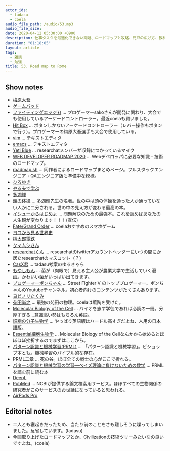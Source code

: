 ```yaml
---
actor_ids:
  - tadasu
  - coela
audio_file_path: /audio/53.mp3
audio_file_size: 
date: 2020-04-12 05:30:00 +0900
description: 仕事タスクを最適化できない問題、ロードマップと攻略、門戸の広げ方、教科書の読み方とウェブ授業、DeepLの使用感について話しました。
duration: "01:18:05"
layout: article
tags:
  - 雑談
  - 勉強
title: 53. Road map to Rome
---
```


## Show notes
- [梅原大吾](https://ja.wikipedia.org/wiki/%E6%A2%85%E5%8E%9F%E5%A4%A7%E5%90%BE)
- [ゲームパッド](https://ja.wikipedia.org/wiki/%E3%82%B2%E3%83%BC%E3%83%A0%E3%83%91%E3%83%83%E3%83%89)
- [ファイティングエッジ刃](https://hori.jp/products/p4/FE4/) ... プロゲーマーsakoさんが開発に関わり、大会でも使用しているアーケードコントローラー。最近coelaも買いました。
- [Hit Box](https://www.hitboxarcade.com/) ... ボタンしかないアーケードコントローラー（レバー操作もボタンで行う）。プロゲーマーの梅原大吾選手も大会で使用している。
- [vim](https://www.vim.org/) ... テキストエディタ
- [emacs](https://www.gnu.org/software/emacs/) ... テキストエディタ
- [Yeti Blue](https://www.amazon.co.jp/dp/B002VA464S/?tag=researchatf04-22) ... researchatメンバーが収録につかっているマイク
- [WEB DEVELOPER ROADMAP 2020](https://github.com/kamranahmedse/developer-roadmap) ... Webデベロッパに必要な知識・技術のロードマップ。
- [roadmap.sh](https://roadmap.sh) ... 同作者によるロードマップまとめページ。フルスタックエンジニア・QAエンジニア版も準備中な模様。
- [ひろゆき](https://ja.wikipedia.org/wiki/%E8%A5%BF%E6%9D%91%E5%8D%9A%E4%B9%8B)
- [やる夫で学ぶ](https://yaruo.fandom.com/wiki/%E3%82%AB%E3%83%86%E3%82%B4%E3%83%AA:%E5%AD%A6%E3%81%B6)
- [多湖輝](https://ja.wikipedia.org/wiki/%E5%A4%9A%E6%B9%96%E8%BC%9D)
- [頭の体操](https://www.amazon.co.jp/%E9%A0%AD%E3%81%AE%E4%BD%93%E6%93%8D-%E7%AC%AC%EF%BC%91%E9%9B%86%EF%BD%9E%E3%83%91%E3%82%BA%E3%83%AB%E3%83%BB%E3%82%AF%E3%82%A4%E3%82%BA%E3%81%A7%E8%84%B3%E3%83%9F%E3%82%BD%E3%82%92%E9%8D%9B%E3%81%88%E3%82%88%E3%81%86%EF%BD%9E-%E5%85%89%E6%96%87%E7%A4%BE%E7%9F%A5%E6%81%B5%E3%81%AE%E6%A3%AE%E6%96%87%E5%BA%AB-%E5%A4%9A%E6%B9%96-%E8%BC%9D-ebook/dp/B00H3FG5HW/?tag=researchatf04-22) ... 多湖輝先生の名著。世の中は頭の体操を通った人か通っていない人かに二分される。世の中の見え方が変わる最高の本。
- [イシューからはじめよ](https://www.amazon.co.jp/%E3%82%A4%E3%82%B7%E3%83%A5%E3%83%BC%E3%81%8B%E3%82%89%E3%81%AF%E3%81%98%E3%82%81%E3%82%88-%E2%80%95-%E7%9F%A5%E7%9A%84%E7%94%9F%E7%94%A3%E3%81%AE%E3%80%8C%E3%82%B7%E3%83%B3%E3%83%97%E3%83%AB%E3%81%AA%E6%9C%AC%E8%B3%AA%E3%80%8D-%E5%AE%89%E5%AE%85%E5%92%8C%E4%BA%BA-ebook/dp/B00MTL340G/?tag=researchatf04-22) ... 問題解決のための最強本。これを読めばあなたの人生観が変わります！！！(宣伝)
- [Fate/Grand Order](https://www.fate-go.jp/) ... coelaおすすめのスマホゲーム
- [ヨコから見る世界史](https://www.amazon.co.jp/dp/B07JVR76WM/?tag=researchatf04-22)
- [桃太郎電鉄](https://www.amazon.co.jp/%E3%81%BF%E3%82%93%E3%81%AA%E3%81%AE%E3%81%8A%E3%81%99%E3%81%99%E3%82%81%E3%82%BB%E3%83%AC%E3%82%AF%E3%82%B7%E3%83%A7%E3%83%B3-%E6%A1%83%E5%A4%AA%E9%83%8E%E9%9B%BB%E9%89%842010-%E6%88%A6%E5%9B%BD%E3%83%BB%E7%B6%AD%E6%96%B0%E3%81%AE%E3%83%92%E3%83%BC%E3%83%AD%E3%83%BC%E5%A4%A7%E9%9B%86%E5%90%88-%E3%81%AE%E5%B7%BB-Wii/dp/B004D29GVK/?tag=researchatf04-22)
- [クマムシさん](http://www.kumamushisan.net/)
- [researchatくん](https://twitter.com/researchat_fm/header_photo) ... researchatのtwitterアカウントヘッダーにいつの間にか居たresearchatのマスコット（？）
- [CasX君](https://twitter.com/researchat_fm/status/1248718294246404096?s=20) ... tadasu考案のゆるきゃら
- [もやしもん](https://www.amazon.co.jp/dp/B06XPC1KLW/?tag=researchatf04-22) ... 菌が（肉眼で）見える主人公が農業大学で生活していく漫画。かわいい菌がいっぱい出てきます。 
- [プロゲーマーボンちゃん](https://www.youtube.com/channel/UCJn2kguDu7hLn8rQGCUMgXQ) ... Street Fighter V のトッププロゲーマー、ボンちゃんのYoutubeチャンネル。初心者向けのコンテンツがたくさんあります。
- [ヨビノリたくみ](https://www.youtube.com/channel/UCqmWJJolqAgjIdLqK3zD1QQ)
- [苑田尚之](https://kwjkt.wicurio.com/index.php?%E8%8B%91%E7%94%B0%20%E5%B0%9A%E4%B9%8B) ... 最強の苑田の物理。coelaは薫陶を受けた。
- [Molecular Biology of the Cell](https://www.amazon.co.jp/Molecular-Biology-Cell-Bruce-Alberts/dp/0815344643/?tag=researchatf04-22) ... バイオを志す学徒であれば必読の一冊。分厚すぎる...意識高い勢はもちろん英語。
- [細胞の分子生物学](https://www.amazon.co.jp/%E7%B4%B0%E8%83%9E%E3%81%AE%E5%88%86%E5%AD%90%E7%94%9F%E7%89%A9%E5%AD%A6-%E7%AC%AC6%E7%89%88-%E7%AC%AC1%E7%AB%A0-%E7%B4%B0%E8%83%9E%E3%81%A8%E3%82%B2%E3%83%8E%E3%83%A0-%E7%B4%B0%E8%83%9E%E3%81%AE%E5%88%86%E5%AD%90%E7%94%9F%E7%89%A9%E5%AD%A6-%E7%AC%AC6%E7%89%88-ALBERTS-ebook/dp/B07FMPJ451/?tag=researchatf04-22) ... やっぱり英語版はハードル高すぎだよね、人用の日本語版。
- [Essential細胞生物学](https://www.amazon.co.jp/Essential%E7%B4%B0%E8%83%9E%E7%94%9F%E7%89%A9%E5%AD%A6-%E5%8E%9F%E6%9B%B8%E7%AC%AC4%E7%89%88-%E4%B8%AD%E6%9D%91-%E6%A1%82%E5%AD%90/dp/4524261990/?tag=researchatf04-22) ... Molecular Biology of the Cellなんかから始めるとほぼほぼ挫折するのでまずはここから。
- [パターン認識と機械学習(PRML)](https://www.amazon.co.jp/dp/4621061224/?tag=researchatf04-22) ... 「パターン認識と機械学習」。ビショップ本とも。機械学習のバイブル的な存在。
- PRML二章 ... 死の谷。ほぼ全ての戦士の心がここで折れる。
- [パターン認識と機械学習の学習―ベイズ理論に負けないための数学](https://www.amazon.co.jp/%E3%83%91%E3%82%BF%E3%83%BC%E3%83%B3%E8%AA%8D%E8%AD%98%E3%81%A8%E6%A9%9F%E6%A2%B0%E5%AD%A6%E7%BF%92%E3%81%AE%E5%AD%A6%E7%BF%92%E2%80%95%E3%83%99%E3%82%A4%E3%82%BA%E7%90%86%E8%AB%96%E3%81%AB%E8%B2%A0%E3%81%91%E3%81%AA%E3%81%84%E3%81%9F%E3%82%81%E3%81%AE%E6%95%B0%E5%AD%A6-%E5%85%89%E6%88%90-%E6%BB%8B%E7%94%9F/dp/4873100933/?tag=researchatf04-22) ... PRMLを読む前に読む本
- [DeepL](https://www.deepl.com/ja/home)
- [PubMed](https://www.ncbi.nlm.nih.gov/pubmed/) ... NCBIが提供する論文検索用サービス。ほぼすべての生物関係の研究者がこのサービスのお世話になっていると思われる。
- [AirPods Pro](https://www.apple.com/jp/airpods-pro/)

## Editorial notes
- 二人とも寝起きだったため、当たり前のことをさも難しそうに喋ってしまいました。反省しています。(tadasu)
- 今回取り上げたロードマップとか、Civilizationの技術ツリーみたいなの良いですよね。(coela)
